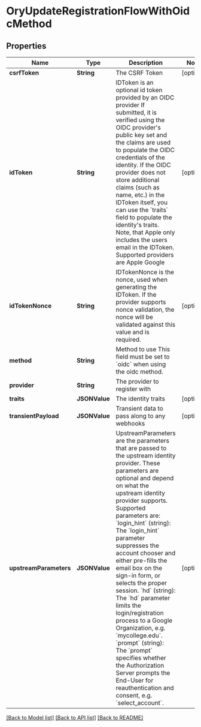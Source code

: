 # OryUpdateRegistrationFlowWithOidcMethod

## Properties
Name | Type | Description | Notes
------------ | ------------- | ------------- | -------------
**csrfToken** | **String** | The CSRF Token | [optional] 
**idToken** | **String** | IDToken is an optional id token provided by an OIDC provider  If submitted, it is verified using the OIDC provider&#39;s public key set and the claims are used to populate the OIDC credentials of the identity. If the OIDC provider does not store additional claims (such as name, etc.) in the IDToken itself, you can use the &#x60;traits&#x60; field to populate the identity&#39;s traits. Note, that Apple only includes the users email in the IDToken.  Supported providers are Apple Google | [optional] 
**idTokenNonce** | **String** | IDTokenNonce is the nonce, used when generating the IDToken. If the provider supports nonce validation, the nonce will be validated against this value and is required. | [optional] 
**method** | **String** | Method to use  This field must be set to &#x60;oidc&#x60; when using the oidc method. | 
**provider** | **String** | The provider to register with | 
**traits** | **JSONValue** | The identity traits | [optional] 
**transientPayload** | **JSONValue** | Transient data to pass along to any webhooks | [optional] 
**upstreamParameters** | **JSONValue** | UpstreamParameters are the parameters that are passed to the upstream identity provider.  These parameters are optional and depend on what the upstream identity provider supports. Supported parameters are: &#x60;login_hint&#x60; (string): The &#x60;login_hint&#x60; parameter suppresses the account chooser and either pre-fills the email box on the sign-in form, or selects the proper session. &#x60;hd&#x60; (string): The &#x60;hd&#x60; parameter limits the login/registration process to a Google Organization, e.g. &#x60;mycollege.edu&#x60;. &#x60;prompt&#x60; (string): The &#x60;prompt&#x60; specifies whether the Authorization Server prompts the End-User for reauthentication and consent, e.g. &#x60;select_account&#x60;. | [optional] 

[[Back to Model list]](../README.md#documentation-for-models) [[Back to API list]](../README.md#documentation-for-api-endpoints) [[Back to README]](../README.md)


